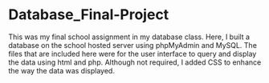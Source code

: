 # Database_Final-Project

This was my final school assignment in my database class. Here, I built a database on the school hosted server using phpMyAdmin and MySQL.
The files that are included here were for the user interface to query and display the data using html and php. Although not required, I added CSS to enhance the way the data was displayed.
